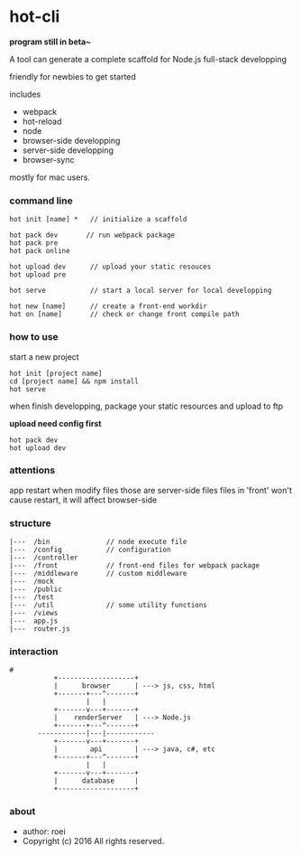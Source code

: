 # hot-cli

**program still in beta~**

A tool can generate a complete scaffold for Node.js full-stack developping

friendly for newbies to get started

includes

- webpack
- hot-reload
- node
- browser-side developping
- server-side developping
- browser-sync

mostly for mac users.

### command line

    hot init [name] *   // initialize a scaffold

    hot pack dev       // run webpack package
    hot pack pre
    hot pack online

    hot upload dev      // upload your static resouces
    hot upload pre

    hot serve           // start a local server for local developping

    hot new [name]      // create a front-end workdir
    hot on [name]       // check or change front compile path

### how to use

start a new project

    hot init [project name]
    cd [project name] && npm install
    hot serve

when finish developping, package your static resources and upload to ftp

**upload need config first**

    hot pack dev
    hot upload dev

### attentions
app restart when modify files those are server-side files
files in 'front' won't cause restart, it will affect browser-side

### structure

    |---  /bin              // node execute file
    |---  /config           // configuration
    |---  /controller
    |---  /front            // front-end files for webpack package
    |---  /middleware       // custom middleware
    |---  /mock
    |---  /public
    |---  /test
    |---  /util             // some utility functions
    |---  /views
    |---  app.js
    |---  router.js

### interaction

    #
               +-------------------+
               |      browser      | ---> js, css, html
               +-------+---^-------+
                       |   |
               +-------v---+-------+
               |    renderServer   | ---> Node.js
               +-------+---^-------+
           ------------|---|------------
               +-------v---+-------+
               |        api        | ---> java, c#, etc
               +-------+---^-------+
                       |   |
               +-------v---+-------+
               |      database     |
               +-------------------+


### about
- author: roei
- Copyright (c) 2016 All rights reserved.
